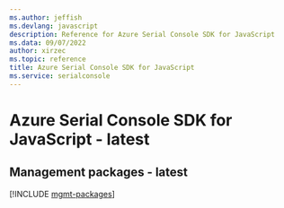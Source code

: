 ```yaml
---
ms.author: jeffish
ms.devlang: javascript
description: Reference for Azure Serial Console SDK for JavaScript
ms.data: 09/07/2022
author: xirzec
ms.topic: reference
title: Azure Serial Console SDK for JavaScript
ms.service: serialconsole
---
```

# Azure Serial Console SDK for JavaScript - latest

## Management packages - latest
[!INCLUDE [mgmt-packages](serial-console-mgmt-index.md)]
